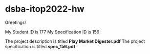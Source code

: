 # dsba-itop2022-hw
Greetings!

My Student ID is 177
My Specification ID is 156

The project description is titled **Play Market Digester.pdf**
The project specification is titled **spec_156.pdf**


